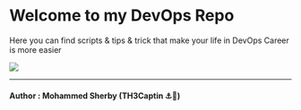 <h1>Welcome to my DevOps Repo</h1>

<p>Here you can find scripts & tips & trick that make your life in DevOps Career is more easier</p>
<img src="https://4.bp.blogspot.com/-lgiY-HNIUz8/VWaJhS3ZsmI/AAAAAAAAAKI/7hnolvUYWFM/s1600/nikko%2527s%2Bpenguin.png"></img>
<hr>
<h4> Author : Mohammed Sherby (TH3Captin ⚓🐧)</h4>
